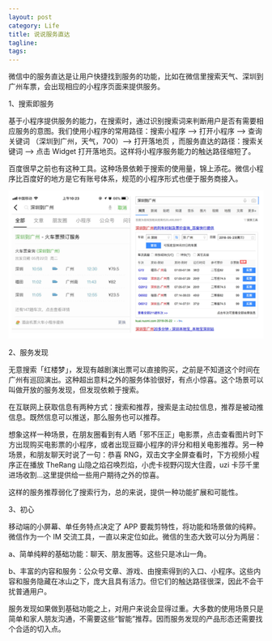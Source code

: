```yaml
---
layout: post
category: Life
title: 说说服务直达
tagline:
tags:
---
```


微信中的服务直达是让用户快捷找到服务的功能，比如在微信里搜索天气、深圳到广州车票，会出现相应的小程序页面来提供服务。

1、搜索即服务

基于小程序提供服务的能力，在搜索时，通过识别搜索词来判断用户是否有需要相应服务的意图。我们使用小程序的常用路径：搜索小程序 —> 打开小程序 —> 查询关键词 （深圳到广州，天气，700）—> 打开落地页 ，而服务直达的路径：搜索关键词 —> 点击 Widget 打开落地页。这样将小程序服务能力的触达路径缩短了。

百度很早之前也有这种工具。这种场景依赖于搜索的使用量，锦上添花。微信小程序比百度好的地方是它有账号体系，规范的小程序形式也便于服务商接入。

![](/assets/images/servicequery-1.jpeg)

2、服务发现

无意搜索「红楼梦」，发现有越剧演出票可以直接购买，之前是不知道这个时间在广州有巡回演出。这种超出意料之外的服务体验很好，有点小惊喜。这个场景可以叫做开放的服务发现，但发现依赖于搜索。

在互联网上获取信息有两种方式：搜索和推荐，搜索是主动拉信息，推荐是被动推信息。既然信息可以推送，那么服务也可以推荐。

想象这样一种场景，在朋友圈看到有人晒「邪不压正」电影票，点击查看图片时下方出现购买电影票的小程序，或者出现豆瓣小程序的评分和相关电影推荐。另一种场景，和朋友聊天时说了一句：恭喜 RNG，双击文字全屏查看时，下方视频小程序正在播放 TheRang 山隐之焰召唤烈焰，小虎卡视野闪现大住霞，uzi 卡莎千里进场收割...这里提供给一些用户期待之外的惊喜。

这样的服务推荐弱化了搜索行为，总的来说，提供一种功能扩展和可能性。

3、初心

移动端的小屏幕、单任务特点决定了 APP 要裁剪特性，将功能和场景做的纯粹。微信作为一个 IM 交流工具，一直以来定位如此。微信的生态大致可以分为两层：

a、简单纯粹的基础功能：聊天、朋友圈等。这些只是冰山一角。

b、丰富的内容和服务：公众号文章、游戏、由搜索得到的入口、小程序。这些内容和服务隐藏在冰山之下，庞大且具有活力。但它们的触达路径很深，因此不会干扰普通用户。

服务发现如果做到基础功能之上，对用户来说会显得过重。大多数的使用场景只是简单和家人朋友沟通，不需要这些“智能”推荐。因而服务发现的产品形态还需要找个合适的切入点。